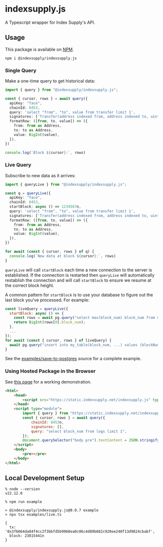 # indexsupply.js

A Typescript wrapper for Index Supply's API.

## Usage

This package is available on [NPM](https://www.npmjs.com/package/@indexsupply/indexsupply.js).

```
npm i @indexsupply/indexsupply.js
```

### Single Query

Make a one-time query to get historical data:

```typescript
import { query } from "@indexsupply/indexsupply.js";

const { cursor, rows } = await query({
  apiKey: "face",
  chainId: 8453,
  query: 'select "from", "to", value from transfer limit 1',
  signatures: ['Transfer(address indexed from, address indexed to, uint256 value)'],
  formatRow: ([from, to, value]) => ({
    from: from as Address,
    to: to as Address,
    value: BigInt(value),
  }),
})

console.log(`Block ${cursor}:`, rows)
```

### Live Query

Subscribe to new data as it arrives:

```typescript
import { queryLive } from "@indexsupply/indexsupply.js";

const q = queryLive({
  apiKey: "face",
  chainId: 8453,
  startBlock: async () => 1234567n,
  query: 'select "from", "to", value from transfer limit 1',
  signatures: ['Transfer(address indexed from, address indexed to, uint256 value)'],
  formatRow: ([from, to, value]) => ({
    from: from as Address,
    to: to as Address,
    value: BigInt(value),
  }),
})

for await (const { cursor, rows } of q) {
  console.log(`New data at block ${cursor}:`, rows)
}
```

`queryLive` will call `startBlock` each time a new connection to the server is established. If the connection is restarted
then `queryLive` will automatically restablish the connection and will call `startBlock` to ensure we resume at the correct
block height.

A common pattern for `startBlock` is to use your database to figure out the last block you've processed. For example:

```javascript
const liveQuery = queryLive({
  startBlock: async () => {
    const rows = await pg.query("select max(block_num) block_num from my_table");
    return BigInt(rows[0].block_num);
  },
  ...
});
for await (const { cursor, rows } of liveQuery) {
  await pg.query("insert into my_table(block_num, ...) values (blockNumber, ...)");
}
```

See the [examples/save-to-postgres](examples/save-to-postgres/src/index.ts) source for a complete example.


### Using Hosted Package in the Browser

See [this page](https://indexsupply.github.io/indexsupply.js/examples/index.html) for a working demonstration.

```html
<html>
    <head>
        <script src="https://static.indexsupply.net/indexsupply.js" type="module"></script>
    </head>
    <script type="module">
        import { query } from "https://static.indexsupply.net/indexsupply.js";
        const { cursor, rows } = await query({
            chainId: 8453n,
            signatures: [],
            query: "select block_num from logs limit 1",
        });
        document.querySelector("body pre").textContent = JSON.stringify({ cursor, rows});
    </script>
    <body>
        <pre></pre>
    </body>
</html>
```

## Local Development Setup

```
% node --version
v22.12.0

% npm run example

> @indexsupply/indexsupply.js@0.0.7 example
> npx tsx examples/live.ts

{
  tx: '0x3f6664da84f4cc2f3bbfd5b9968ea0c06c4d89b682c920ee240f13d9824cbabf',
  block: 23815441n
}
```
